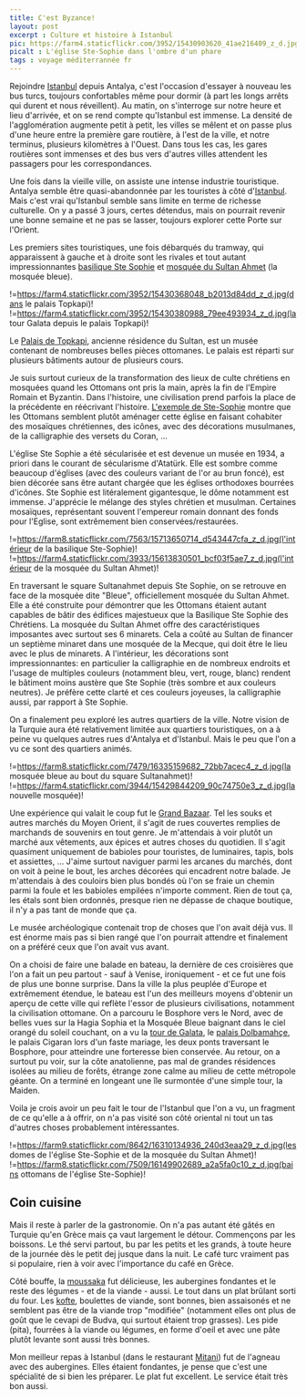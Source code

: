 ```yaml
---
title: C'est Byzance!
layout: post
excerpt : Culture et histoire à Istanbul
pic: https://farm4.staticflickr.com/3952/15430903620_41ae216409_z_d.jpg
picalt : L'église Ste-Sophie dans l'ombre d'un phare
tags : voyage méditerrannée fr
---
```


Rejoindre [Istanbul] depuis Antalya, c'est l'occasion d'essayer à nouveau les bus turcs, toujours confortables même pour dormir (à part les longs arrêts qui durent et nous réveillent). Au matin, on s'interroge sur notre heure et lieu d'arrivée, et on se rend compte qu'Istanbul est immense. La densité de l'agglomération augmente petit à petit, les villes se mêlent et on passe plus d'une heure entre la première gare routière, à l'est de la ville, et notre terminus, plusieurs kilomètres à l'Ouest. Dans tous les cas, les gares routières sont immenses et des bus vers d'autres villes attendent les passagers pour les correspondances.

Une fois dans la vieille ville, on assiste une intense industrie touristique. Antalya semble être quasi-abandonnée par les touristes à côté d'[Istanbul][istanbul-wp]. Mais c'est vrai qu'Istanbul semble sans limite en terme de richesse culturelle. On y a passé 3 jours, certes détendus, mais on pourrait revenir une bonne semaine et ne pas se lasser, toujours explorer cette Porte sur l'Orient.

Les premiers sites touristiques, une fois débarqués du tramway, qui apparaissent à gauche et à droite sont les rivales et tout autant impressionnantes [basilique Ste Sophie][hagiasophia] et [mosquée du Sultan Ahmet][bluemosque] (la mosquée bleue).

!=https://farm4.staticflickr.com/3952/15430368048_b2013d84dd_z_d.jpg(dans le palais Topkapi)! !=https://farm4.staticflickr.com/3952/15430380988_79ee493934_z_d.jpg(la tour Galata depuis le palais Topkapi)!

Le [Palais de Topkapi][topkapi], ancienne résidence du Sultan, est un musée contenant de nombreuses belles pièces ottomanes. Le palais est réparti sur plusieurs bâtiments autour de plusieurs cours.

Je suis surtout curieux de la transformation des lieux de culte chrétiens en mosquées quand les Ottomans ont pris la main, après la fin de l'Empire Romain et Byzantin. Dans l'histoire, une civilisation prend parfois la place de la précédente en réécrivant l'histoire. [L'exemple de Ste-Sophie][hagiasophia-mosque] montre que les Ottomans semblent plutôt aménager cette église en faisant cohabiter des mosaïques chrétiennes, des icônes, avec des décorations musulmanes, de la calligraphie des versets du Coran, ...

L'église Ste Sophie a été sécularisée et est devenue un musée en 1934, a priori dans le courant de sécularisme d'Atatürk. Elle est sombre comme beaucoup d'églises (avec des couleurs variant de l'or au brun foncé), est bien décorée sans être autant chargée que les églises orthodoxes bourrées d'icônes. Ste Sophie est litéralement gigantesque, le dôme notamment est immense. J'apprécie le mélange des styles chrétien et musulman. Certaines mosaïques, représentant souvent l'empereur romain donnant des fonds pour l'Eglise, sont extrêmement bien conservées/restaurées.

!=https://farm8.staticflickr.com/7563/15713650714_d543447cfa_z_d.jpg(l'intérieur de la basilique Ste-Sophie)! !=https://farm4.staticflickr.com/3933/15613830501_bcf03f5ae7_z_d.jpg(l'intérieur de la mosquée du Sultan Ahmet)!

En traversant le square Sultanahmet depuis Ste Sophie, on se retrouve en face de la mosquée dite "Bleue", officiellement mosquée du Sultan Ahmet. Elle a été construite pour démontrer que les Ottomans étaient autant capables de bâtir des édifices majestueux que la Basilique Ste Sophie des Chrétiens. La mosquée du Sultan Ahmet offre des caractéristiques imposantes avec surtout ses 6 minarets. Cela a coûté au Sultan de financer un septième minaret dans une mosquée de la Mecque, qui doit être le lieu avec le plus de minarets. A l'intérieur, les décorations sont impressionnantes: en particulier la calligraphie en de nombreux endroits et l'usage de multiples couleurs (notamment bleu, vert, rouge, blanc) rendent le bâtiment moins austère que Ste Sophie (très sombre et aux couleurs neutres). Je préfère cette clarté et ces couleurs joyeuses, la calligraphie aussi, par rapport à Ste Sophie.

On a finalement peu exploré les autres quartiers de la ville. Notre vision de la Turquie aura été relativement limitée aux quartiers touristiques, on a à peine vu quelques autres rues d'Antalya et d'Istanbul. Mais le peu que l'on a vu ce sont des quartiers animés.

!=https://farm8.staticflickr.com/7479/16335159682_72bb7acec4_z_d.jpg(la mosquée bleue au bout du square Sultanahmet)! !=https://farm4.staticflickr.com/3944/15429844209_90c74750e3_z_d.jpg(la nouvelle mosquée)!

Une expérience qui valait le coup fut le [Grand Bazaar][bazar]. Tel les souks et autres marchés du Moyen Orient, il s'agit de rues couvertes remplies de marchands de souvenirs en tout genre. Je m'attendais à voir plutôt un marché aux vêtements, aux épices et autres choses du quotidien. Il s'agit quasiment uniquement de babioles pour touristes, de luminaires, tapis, bols et assiettes, ... J'aime surtout naviguer parmi les arcanes du marchés, dont on voit à peine le bout, les arches décorées qui encadrent notre balade. Je m'attendais à des couloirs bien plus bondés où l'on se fraie un chemin parmi la foule et les babioles empilées n'importe comment. Rien de tout ça, les étals sont bien ordonnés, presque rien ne dépasse de chaque boutique, il n'y a pas tant de monde que ça.

Le  musée archéologique contenait trop de choses que l'on avait déjà vus. Il est énorme mais pas si bien rangé que l'on pourrait attendre et finalement on a préféré ceux que l'on avait vus avant.

On a choisi de faire une balade en bateau, la dernière de ces croisières que l'on a fait un peu partout - sauf à Venise, ironiquement - et ce fut une fois de plus une bonne surprise. Dans la ville la plus peuplée d'Europe et extrêmement étendue, le bateau est l'un des meilleurs moyens d'obtenir un aperçu de cette ville qui reflète l'essor de plusieurs civilisations, notamment la civilisation ottomane. On a parcouru le Bosphore vers le Nord, avec de belles vues sur la Hagia Sophia et la Mosquée Bleue baignant dans le ciel orangé du soleil couchant, on a vu la [tour de Galata][galata], le [palais Dolbamahçe][dolmabahce], le palais Cigaran lors d'un faste mariage, les deux ponts traversant le Bosphore, pour atteindre une forteresse bien conservée. Au retour, on a surtout pu voir, sur la côte anatolienne, pas mal de grandes résidences isolées au milieu de forêts, étrange zone calme au milieu de cette métropole géante. On a terminé en longeant une île surmontée d'une simple tour, la Maiden.

Voila je crois avoir un peu fait le tour de l'Istanbul que l'on a vu, un fragment de ce qu'elle a à offrir, on n'a pas visité son côté oriental ni tout un tas d'autres choses probablement intéressantes.

!=https://farm9.staticflickr.com/8642/16310134936_240d3eaa29_z_d.jpg(les domes de l'église Ste-Sophie et de la mosquée du Sultan Ahmet)! !=https://farm8.staticflickr.com/7509/16149902689_a2a5fa0c10_z_d.jpg(bains ottomans de l'église Ste-Sophie)!

## Coin cuisine

Mais il reste à parler de la gastronomie. On n'a pas autant été gâtés en Turquie qu'en Grèce mais ça vaut largement le détour. Commençons par les boissons. Le thé servi partout, bu par les petits et les grands, à toute heure de la journée dès le petit dej jusque dans la nuit. Le café turc vraiment pas si populaire, rien à voir avec l'importance du café en Grèce.

Côté bouffe, la [moussaka] fut délicieuse, les aubergines fondantes et le reste des légumes - et de la viande - aussi. Le tout dans un plat brûlant sorti du four. Les [kofte], boulettes de viande, sont bonnes, bien assaisonés et ne semblent pas être de la viande trop "modifiée" (notamment elles ont plus de goût que le cevapi de Budva, qui surtout étaient trop grasses).
Les pide (pita), fourrées à la viande ou légumes, en forme d'oeil et avec une pâte plutôt levante sont aussi très bonnes.

Mon meilleur repas à Istanbul (dans le restaurant [Mitani]) fut de l'agneau avec des aubergines. Elles étaient fondantes, je pense que c'est une spécialité de si bien les préparer. Le plat fut excellent. Le service était très bon aussi.


[Istanbul]: http://fr.wikivoyage.org/wiki/Istanbul "Plus grande ville de Turquie avec 14 millions d'habitants et deuxième plus grande d'Europe (après Moscou), c'est la capitale économique et culturelle de la Turquie"
[istanbul-wp]: http://fr.wikipedia.org/wiki/Istanbul "Plus grande ville de Turquie avec 14 millions d'habitants et deuxième plus grande d'Europe (après Moscou), c'est la capitale économique et culturelle de la Turquie"
[hagiasophia]: http://fr.wikipedia.org/wiki/Sainte-Sophie_%28Constantinople%29 "L'église fut construite au Vième siècle, devenue une mosquée au Xvème siècle et est désormais un musée (désacralisé) depuis 1934."
[bluemosque]: http://fr.wikipedia.org/wiki/Mosqu%C3%A9e_bleue "Construite au XVIIème siècle par le sultan Ahmet 1er, elle a été dimensionnée pour rivaliser avec la basilique Ste-Sophie"
[hagiasophia-mosque]: http://fr.wikipedia.org/wiki/Sainte-Sophie_%28Constantinople%29#La_mosqu.C3.A9e_de_l.27.C3.A9poque_ottomane "l'église Ste-Sophie lors de sa transformation en mosquée"
[topkapi]: http://fr.wikipedia.org/wiki/Palais_de_Topkap%C4%B1 "la résidence du sultan, à la tête de l'empire ottoman"
[dolmabahce]: http://fr.wikipedia.org/wiki/Palais_de_Dolmabah%C3%A7e "Centre administratif de l'Empire Ottoman de 1853 à 1922"
[galata]: http://fr.wikipedia.org/wiki/Tour_de_Galata "Tour médiévale très visible et constituant un repère dans le quartier"
[bazar]: http://fr.wikipedia.org/wiki/Grand_bazar_d%27Istanbul "l'un des plus grands bazars du monde"
[Mitani]: http://www.tripadvisor.ca/Restaurant_Review-g293974-d2055746-Reviews-Mitani_Cafe-Istanbul.html "page TripAdvisor du restaurant"
[moussaka]: http://fr.wikipedia.org/wiki/Moussaka "plat d'aubergines et de viande hachée de mouton"
[kofte]: http://fr.wikipedia.org/wiki/Kefta "les kofte ou kefta sont des boulettes de viande"

